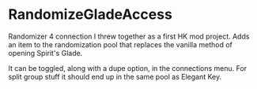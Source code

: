 # RandomizeGladeAccess

Randomizer 4 connection I threw together as a first HK mod project.
Adds an item to the randomization pool that replaces the vanilla method of opening Spirit's Glade.

It can be toggled, along with a dupe option, in the connections menu. For split group stuff it should end up
in the same pool as Elegant Key.